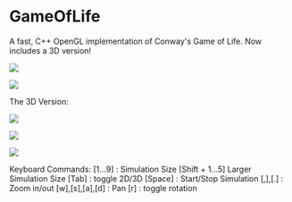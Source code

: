 # GameOfLife
A fast, C++ OpenGL implementation of Conway's Game of Life. Now includes a 3D version!

![](http://i.imgur.com/wuedsKw.png)

![](http://i.imgur.com/pqAgWU6.png)

The 3D Version:

![](http://i.imgur.com/0Pk5VKI.png)

![](http://i.imgur.com/BFQtKue.png)

![](http://i.imgur.com/QNmfhg0.png)

Keyboard Commands:
  [1...9] : Simulation Size
  [Shift + 1...5] Larger Simulation Size
  [Tab] : toggle 2D/3D
  [Space] : Start/Stop Simulation
  [,],[.] : Zoom in/out
  [w],[s],[a],[d] : Pan
  [r] : toggle rotation
